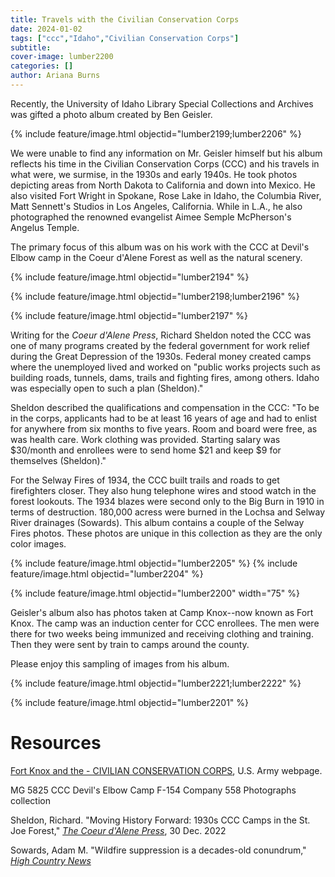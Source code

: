```yaml
---
title: Travels with the Civilian Conservation Corps
date: 2024-01-02 
tags: ["ccc","Idaho","Civilian Conservation Corps"]
subtitle: 
cover-image: lumber2200
categories: []
author: Ariana Burns
---
```


Recently, the University of Idaho Library Special Collections and Archives was gifted a photo album created by Ben Geisler.

{% include feature/image.html objectid="lumber2199;lumber2206" %}

We were unable to find any information on Mr. Geisler himself but his album reflects his time in the Civilian Conservation Corps (CCC) and his travels in what were, we surmise, in the 1930s and early 1940s. He took photos depicting areas from North Dakota to California and down into Mexico.  He also visited Fort Wright in Spokane, Rose Lake in Idaho, the Columbia River, Matt Sennett's Studios in Los Angeles, California. While in L.A., he also photographed the renowned evangelist Aimee Semple McPherson's Angelus Temple. 

The primary focus of this album was on his work with the CCC at Devil's Elbow camp in the Coeur d'Alene Forest as well as the natural scenery. 

{% include feature/image.html objectid="lumber2194" %}

{% include feature/image.html objectid="lumber2198;lumber2196" %}

{% include feature/image.html objectid="lumber2197" %}

Writing for the *Coeur d'Alene Press*, Richard Sheldon noted the CCC was one of many programs created by the federal government for work relief during the Great Depression of the 1930s. Federal money created camps where the unemployed lived and worked on "public works projects such as building roads, tunnels, dams, trails and fighting fires, among others. Idaho was especially open to such a plan (Sheldon)." 

Sheldon described the qualifications and compensation in the CCC: "To be in the corps, applicants had to be at least 16 years of age and had to enlist for anywhere from six months to five years. Room and board were free, as was health care. Work clothing was provided. Starting salary was $30/month and enrollees were to send home $21 and keep $9 for themselves (Sheldon)."

For the Selway Fires of 1934, the CCC built trails and roads to get firefighters closer. They also hung telephone wires and stood watch in the forest lookouts.  The 1934 blazes were second only to the Big Burn in 1910 in terms of destruction. 180,000 acress were burned in the Lochsa and Selway River drainages (Sowards). This album contains a couple of the Selway Fires photos. These photos are unique in this collection as they are the only color images.

{% include feature/image.html objectid="lumber2205" %}
{% include feature/image.html objectid="lumber2204" %}

{% include feature/image.html objectid="lumber2200" width="75" %}

Geisler's album also has photos taken at Camp Knox--now known as Fort Knox. The camp was an induction center for CCC enrollees. The men were there for two weeks being immunized and receiving clothing and training. Then they were sent by train to camps around the county. 

Please enjoy this sampling of images from his album.

{% include feature/image.html objectid="lumber2221;lumber2222" %}



{% include feature/image.html objectid="lumber2201" %}


# Resources

[Fort Knox and the - CIVILIAN CONSERVATION CORPS](https://home.army.mil/knox/download_file/view/c13bf330-bb6c-4678-862a-5bda3f743668/1648), U.S. Army webpage.

MG 5825 CCC Devil's Elbow Camp F-154 Company 558 Photographs collection

Sheldon, Richard. "Moving History Forward: 1930s CCC Camps in the St. Joe Forest," [*The Coeur d'Alene Press*](https://cdapress.com/news/2022/dec/30/moving-history-forward-1930s-ccc-camps-st-joe-fore/), 30 Dec. 2022 

Sowards, Adam M. "Wildfire suppression is a decades-old conundrum," [*High Country News*](https://www.hcn.org/articles/reckoning-with-history-wildfire-suppression-in-wilderness-a-decades-old-conundrum)